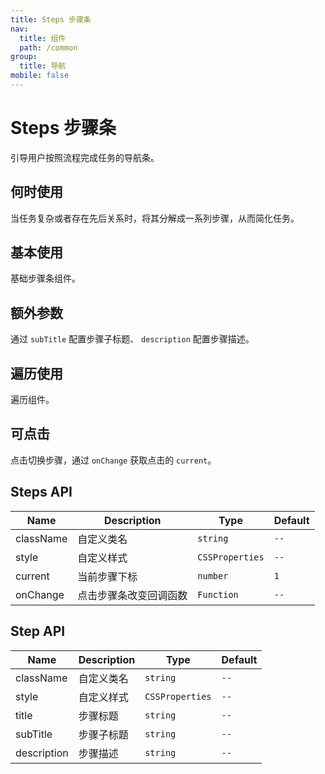 ```yaml
---
title: Steps 步骤条
nav:
  title: 组件
  path: /common
group:
  title: 导航
mobile: false
---
```


# Steps 步骤条

引导用户按照流程完成任务的导航条。

## 何时使用

当任务复杂或者存在先后关系时，将其分解成一系列步骤，从而简化任务。

## 基本使用

基础步骤条组件。

<code src="./demos/index1.tsx"></code>

## 额外参数

通过 `subTitle` 配置步骤子标题、 `description` 配置步骤描述。

<code src="./demos/index2.tsx"></code>

## 遍历使用

遍历组件。

<code src="./demos/index3.tsx"></code>

## 可点击

点击切换步骤，通过 `onChange` 获取点击的 `current`。

<code src="./demos/index4.tsx"></code>

## Steps API

| Name      | Description            | Type            | Default |
| --------- | ---------------------- | --------------- | ------- |
| className | 自定义类名             | `string`        | `--`    |
| style     | 自定义样式             | `CSSProperties` | `--`    |
| current   | 当前步骤下标           | `number`        | `1`     |
| onChange  | 点击步骤条改变回调函数 | `Function`      | `--`    |

## Step API

| Name        | Description | Type            | Default |
| ----------- | ----------- | --------------- | ------- |
| className   | 自定义类名  | `string`        | `--`    |
| style       | 自定义样式  | `CSSProperties` | `--`    |
| title       | 步骤标题    | `string`        | `--`    |
| subTitle    | 步骤子标题  | `string`        | `--`    |
| description | 步骤描述    | `string`        | `--`    |
